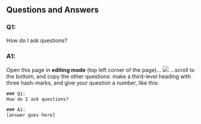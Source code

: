 ## Questions and Answers

### Q1:
How do I ask questions?

### A1:
Open this page in **editing mode** (top left corner of the page)...
![](https://siili.rahtiapp.fi/uploads/c40c01fa-8e3e-4249-b497-b9c6f9d28758.png)
...scroll to the bottom, and copy the other questions: make a third-level heading with three hash-marks, and give your question a number, like this:
```
### Q1:
How do I ask questions?

### A1:
[answer goes here]